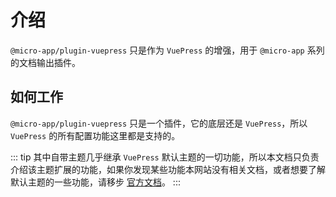 # 介绍

`@micro-app/plugin-vuepress` 只是作为 `VuePress` 的增强，用于 `@micro-app` 系列的文档输出插件。

## 如何工作

`@micro-app/plugin-vuepress` 只是一个插件，它的底层还是 `VuePress`，所以 `VuePress` 的所有配置功能这里都是支持的。

::: tip
其中自带主题几乎继承 `VuePress` 默认主题的一切功能，所以本文档只负责介绍该主题扩展的功能，如果你发现某些功能本网站没有相关文档，或者想要了解默认主题的一些功能，请移步 [官方文档](https://v1.vuepress.vuejs.org/zh/theme/default-theme-config.html)。
:::
